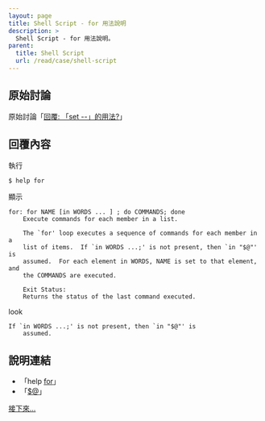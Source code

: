 ```yaml
---
layout: page
title: Shell Script - for 用法說明
description: >
  Shell Script - for 用法說明。
parent:
  title: Shell Script
  url: /read/case/shell-script
---
```



## 原始討論

原始討論「[回覆: 「set --」的用法?](https://www.ubuntu-tw.org/modules/newbb/viewtopic.php?post_id=350932#forumpost350932)」


## 回覆內容


執行

``` sh
$ help for
```


顯示

```
for: for NAME [in WORDS ... ] ; do COMMANDS; done
    Execute commands for each member in a list.

    The `for' loop executes a sequence of commands for each member in a
    list of items.  If `in WORDS ...;' is not present, then `in "$@"' is
    assumed.  For each element in WORDS, NAME is set to that element, and
    the COMMANDS are executed.

    Exit Status:
    Returns the status of the last command executed.

```

look

```
If `in WORDS ...;' is not present, then `in "$@"' is
    assumed.

```

## 說明連結

* 「help [for](https://www.gnu.org/software/bash/manual/bashref.html#Looping-Constructs)」
* 「[$@](https://www.gnu.org/software/bash/manual/bashref.html#index-_0024_0040)」

[接下來...](/book-ubuntu-qna/read/case/shell-script/set-positional-parameters/set-positional-parameters.html)
